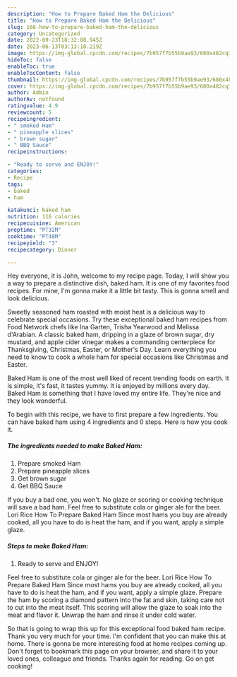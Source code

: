```yaml
---
description: "How to Prepare Baked Ham the Delicious"
title: "How to Prepare Baked Ham the Delicious"
slug: 168-how-to-prepare-baked-ham-the-delicious
category: Uncategorized
date: 2022-09-23T18:32:08.945Z
date: 2023-06-13T03:13:18.219Z
image: https://img-global.cpcdn.com/recipes/7b957f7b55b9ae93/680x482cq70/baked-ham-recipe-main-photo.jpg
hideToc: false
enableToc: true
enableTocContent: false
thumbnail: https://img-global.cpcdn.com/recipes/7b957f7b55b9ae93/680x482cq70/baked-ham-recipe-main-photo.jpg
cover: https://img-global.cpcdn.com/recipes/7b957f7b55b9ae93/680x482cq70/baked-ham-recipe-main-photo.jpg
author: Admin
authorAv: notfound
ratingvalue: 4.9
reviewcount: 5
recipeingredient:
- " smoked Ham"
- " pineapple slices"
- " brown sugar"
- " BBQ Sauce"
recipeinstructions:

- "Ready to serve and ENJOY!"
categories:
- Recipe
tags:
- baked
- ham

katakunci: baked ham 
nutrition: 116 calories
recipecuisine: American
preptime: "PT32M"
cooktime: "PT48M"
recipeyield: "3"
recipecategory: Dinner

---
```



Hey everyone, it is John, welcome to my recipe page. Today, I will show you a way to prepare a distinctive dish, baked ham. It is one of my favorites food recipes. For mine, I'm gonna make it a little bit tasty. This is gonna smell and look delicious.

Sweetly seasoned ham roasted with moist heat is a delicious way to celebrate special occasions. Try these exceptional baked ham recipes from Food Network chefs like Ina Garten, Trisha Yearwood and Melissa d&#39;Arabian. A classic baked ham, dripping in a glaze of brown sugar, dry mustard, and apple cider vinegar makes a commanding centerpiece for Thanksgiving, Christmas, Easter, or Mother&#39;s Day. Learn everything you need to know to cook a whole ham for special occasions like Christmas and Easter.

Baked Ham is one of the most well liked of recent trending foods on earth. It is simple, it's fast, it tastes yummy. It is enjoyed by millions every day. Baked Ham is something that I have loved my entire life. They're nice and they look wonderful.


To begin with this recipe, we have to first prepare a few ingredients. You can have baked ham using 4 ingredients and 0 steps. Here is how you cook it.

<!--inarticleads1-->

##### The ingredients needed to make Baked Ham:

1. Prepare  smoked Ham
1. Prepare  pineapple slices
1. Get  brown sugar
1. Get  BBQ Sauce


If you buy a bad one, you won&#39;t. No glaze or scoring or cooking technique will save a bad ham. Feel free to substitute cola or ginger ale for the beer. Lori Rice How To Prepare Baked Ham Since most hams you buy are already cooked, all you have to do is heat the ham, and if you want, apply a simple glaze. 

<!--inarticleads2-->

##### Steps to make Baked Ham:


1. Ready to serve and ENJOY!

Feel free to substitute cola or ginger ale for the beer. Lori Rice How To Prepare Baked Ham Since most hams you buy are already cooked, all you have to do is heat the ham, and if you want, apply a simple glaze. Prepare the ham by scoring a diamond pattern into the fat and skin, taking care not to cut into the meat itself. This scoring will allow the glaze to soak into the meat and flavor it. Unwrap the ham and rinse it under cold water. 

So that is going to wrap this up for this exceptional food baked ham recipe. Thank you very much for your time. I'm confident that you can make this at home. There is gonna be more interesting food at home recipes coming up. Don't forget to bookmark this page on your browser, and share it to your loved ones, colleague and friends. Thanks again for reading. Go on get cooking!
